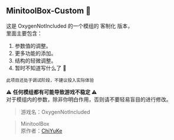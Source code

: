 ## MinitoolBox-Custom 🔧
这是 OxygenNotIncluded 的一个模组的 客制化 版本，  
里面主要包含：  
1. 参数值的调整。
2. 更多功能的添加。
3. 结构的轻微调整。
4. 暂时不知道写什么了 🫠

```
此项目还处于调试阶段，不建议投入实际体验
```
⚠️ **任何模组都有可能导致游戏不稳定 ⚠️**  
对于模组内的参数，除非你明白作用，否则请不要轻易盲目的进行修改。

> 游戏名：OxygenNotIncluded

> MinitoolBox  
原作者：[ChiYuKe][link-author]

<!--以下是链接转储部分-->
[link-author]: https://github.com/ChiYuKe
